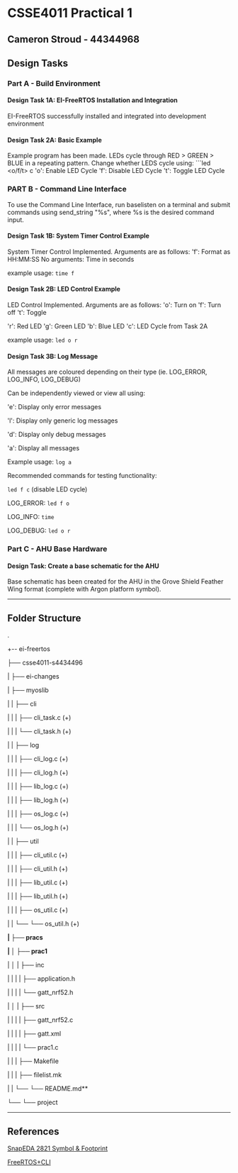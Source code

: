 # CSSE4011 Practical 1

## Cameron Stroud - 44344968


## Design Tasks

### Part A - Build Environment


#### Design Task 1A: EI-FreeRTOS Installation and Integration

EI-FreeRTOS successfully installed and integrated into development environment


#### Design Task 2A: Basic Example

Example program has been made. LEDs cycle through RED > GREEN > BLUE in a repeating pattern.
Change whether LEDS cycle using: ```led <o/f/t> c
'o': Enable LED Cycle
'f': Disable LED Cycle
't': Toggle LED Cycle

### PART B - Command Line Interface

To use the Command Line Interface, run baselisten on a terminal and submit commands using
send_string "%s", where %s is the desired command input.


#### Design Task 1B: System Timer Control Example

System Timer Control Implemented. Arguments are as follows:
'f': Format as HH:MM:SS
No arguments: Time in seconds

example usage: `time f`


#### Design Task 2B: LED Control Example

LED Control Implemented. Arguments are as follows:
'o': Turn on
'f': Turn off
't': Toggle

'r': Red LED
'g': Green LED
'b': Blue LED
'c': LED Cycle from Task 2A

example usage: `led o r`


#### Design Task 3B: Log Message

All messages are coloured depending on their type (ie. LOG_ERROR, LOG_INFO, LOG_DEBUG)


Can be independently viewed or view all using:

'e': Display only error messages

'l': Display only generic log messages

'd': Display only debug messages

'a': Display all messages


Example usage: `log a`

Recommended commands for testing functionality:

`led f c` (disable LED cycle)

LOG_ERROR:  `led f o`

LOG_INFO:   `time`

LOG_DEBUG:  `led o r`


### Part C - AHU Base Hardware

#### Design Task: Create a base schematic for the AHU

Base schematic has been created for the AHU in the Grove Shield Feather Wing format (complete with Argon platform symbol).

---

## Folder Structure

.

+-- ei-freertos

├── csse4011-s4434496

|    ├── ei-changes

|    ├── myoslib

|   |   ├── cli

|   |   |   ├── cli_task.c  (+)

|   |   |   └── cli_task.h  (+)

|   |   ├── log

|   |   |   ├── cli_log.c   (+)

|   |   |   ├── cli_log.h   (+)

|   |   |   ├── lib_log.c   (+)

|   |   |   ├── lib_log.h   (+)

|   |   |   ├── os_log.c    (+)

|   |   |   └── os_log.h    (+)

|   |   ├── util

|   |   |   ├── cli_util.c  (+)

|   |   |   ├── cli_util.h  (+)

|   |   |   ├── lib_util.c  (+)

|   |   |   ├── lib_util.h  (+)

|   |   |   ├── os_util.c   (+)

|   |   └── └── os_util.h   (+)

**|   ├── pracs**

**|   │   ├── prac1**     

|   │   |   ├── inc

|   |   |   |   ├── application.h

|   |   |   |   └── gatt_nrf52.h

|   │   |   ├── src

|   |   |   |   ├── gatt_nrf52.c

|   |   |   |   ├── gatt.xml

|   |   |   |   └── prac1.c

|   |   |   ├── Makefile

|   |   |   ├── filelist.mk

|   |   └── └── README.md**

└── └── project

---

## References

[SnapEDA 2821 Symbol & Footprint](https://www.snapeda.com/parts/2821/Adafruit%20Industries%20LLC/view-part/)

[FreeRTOS+CLI](https://www.freertos.org/FreeRTOS-Plus/FreeRTOS_Plus_CLI/Download_FreeRTOS_Plus_CLI.html)